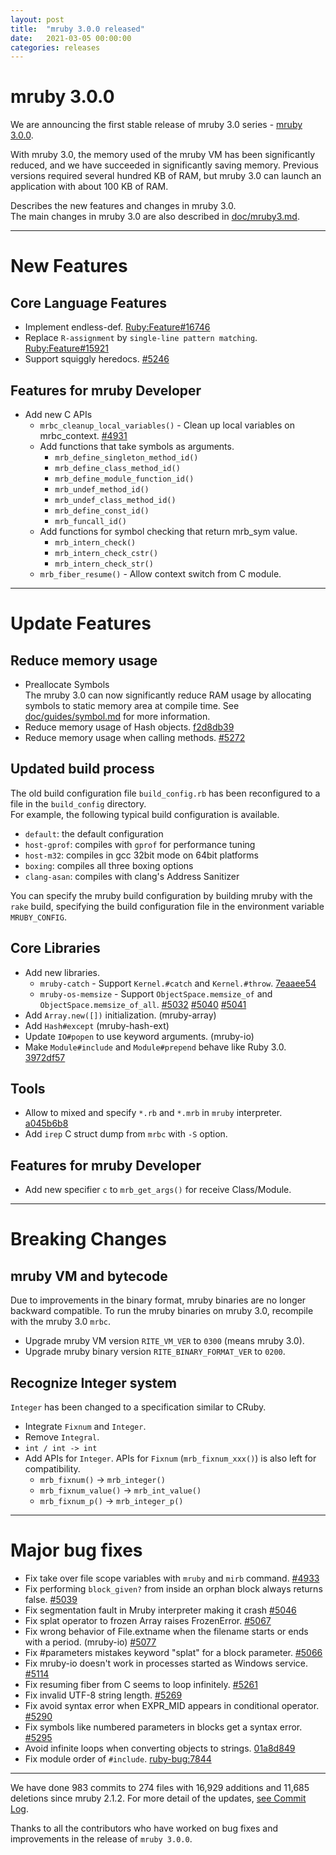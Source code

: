 ```yaml
---
layout: post
title:  "mruby 3.0.0 released"
date:   2021-03-05 00:00:00
categories: releases
---
```


# mruby 3.0.0

We are announcing the first stable release of mruby 3.0 series - [mruby 3.0.0](https://github.com/mruby/mruby/releases/tag/3.0.0).

With mruby 3.0, the memory used of the mruby VM has been significantly reduced, and we have succeeded in significantly saving memory.
Previous versions required several hundred KB of RAM, but mruby 3.0 can launch an application with about 100 KB of RAM.

Describes the new features and changes in mruby 3.0.  
The main changes in mruby 3.0 are also described in [doc/mruby3.md](https://github.com/mruby/mruby/blob/master/doc/mruby3.md).

---

# New Features

## Core Language Features

- Implement endless-def. [Ruby:Feature#16746](https://bugs.ruby-lang.org/issues/16746)
- Replace `R-assignment` by `single-line pattern matching`. [Ruby:Feature#15921](https://bugs.ruby-lang.org/issues/15921)
- Support squiggly heredocs. [#5246](https://github.com/mruby/mruby/pull/5246)

## Features for mruby Developer

- Add new C APIs
  - `mrbc_cleanup_local_variables()` - Clean up local variables on mrbc_context. [#4931](https://github.com/mruby/mruby/pull/4931)
  - Add functions that take symbols as arguments.
    - `mrb_define_singleton_method_id()`
    - `mrb_define_class_method_id()`
    - `mrb_define_module_function_id()`
    - `mrb_undef_method_id()`
    - `mrb_undef_class_method_id()`
    - `mrb_define_const_id()`
    - `mrb_funcall_id()`
  - Add functions for symbol checking that return mrb_sym value.
    - `mrb_intern_check()`
    - `mrb_intern_check_cstr()`
    - `mrb_intern_check_str()`
  - `mrb_fiber_resume()` - Allow context switch from C module.

---

# Update Features

## Reduce memory usage

- Preallocate Symbols  
  The mruby 3.0 can now significantly reduce RAM usage by allocating symbols to static memory area at compile time. See [doc/guides/symbol.md](https://github.com/mruby/mruby/blob/master/doc/guides/symbol.md) for more information.
- Reduce memory usage of Hash objects. [f2d8db39](https://github.com/mruby/mruby/commit/f2d8db39)
- Reduce memory usage when calling methods. [#5272](https://github.com/mruby/mruby/pull/5272)

## Updated build process

The old build configuration file `build_config.rb` has been reconfigured to a file in the `build_config` directory.  
For example, the following typical build configuration is available.

- `default`: the default configuration
- `host-gprof`: compiles with `gprof` for performance tuning
- `host-m32`: compiles in gcc 32bit mode on 64bit platforms
- `boxing`: compiles all three boxing options
- `clang-asan`: compiles with clang's Address Sanitizer

You can specify the mruby build configuration by building mruby with the `rake` build, specifying the build configuration file in the environment variable `MRUBY_CONFIG`.

## Core Libraries

- Add new libraries.
  - `mruby-catch` - Support `Kernel.#catch` and `Kernel.#throw`. [7eaaee54](https://github.com/mruby/mruby/commit/7eaaee54)
  - `mruby-os-memsize` - Support `ObjectSpace.memsize_of` and `ObjectSpace.memsize_of_all`. [#5032](https://github.com/mruby/mruby/pull/5032) [#5040](https://github.com/mruby/mruby/pull/5040) [#5041](https://github.com/mruby/mruby/pull/5041)
- Add `Array.new([])` initialization. (mruby-array)
- Add `Hash#except` (mruby-hash-ext)
- Update `IO#popen` to use keyword arguments. (mruby-io)
- Make `Module#include` and `Module#prepend` behave like Ruby 3.0. [3972df57](https://github.com/mruby/mruby/commit/3972df57)

## Tools

- Allow to mixed and specify `*.rb` and `*.mrb` in `mruby` interpreter. [a045b6b8](https://github.com/mruby/mruby/commit/a045b6b8)
- Add `irep` C struct dump from `mrbc` with `-S` option.

## Features for mruby Developer

- Add new specifier `c` to `mrb_get_args()` for receive Class/Module.

---

# Breaking Changes

## mruby VM and bytecode

Due to improvements in the binary format, mruby binaries are no longer backward compatible.
To run the mruby binaries on mruby 3.0, recompile with the mruby 3.0 `mrbc`.

- Upgrade mruby VM version `RITE_VM_VER` to `0300` (means mruby 3.0).
- Upgrade mruby binary version `RITE_BINARY_FORMAT_VER` to `0200`.

## Recognize Integer system

`Integer` has been changed to a specification similar to CRuby.

- Integrate `Fixnum` and `Integer`.
- Remove `Integral`.
- `int / int -> int`
- Add APIs for `Integer`.  APIs for `Fixnum` (`mrb_fixnum_xxx()`) is also left for compatibility.
  - `mrb_fixnum()` -> `mrb_integer()`
  - `mrb_fixnum_value()` -> `mrb_int_value()`
  - `mrb_fixnum_p()` -> `mrb_integer_p()`

---

# Major bug fixes

- Fix take over file scope variables with `mruby` and `mirb` command. [#4933](https://github.com/mruby/mruby/issues/4933)
- Fix performing `block_given?` from inside an orphan block always returns false. [#5039](https://github.com/mruby/mruby/issues/5039)
- Fix segmentation fault in Mruby interpreter making it crash [#5046](https://github.com/mruby/mruby/issues/5046)
- Fix splat operator to frozen Array raises FrozenError. [#5067](https://github.com/mruby/mruby/issues/5067)
- Fix wrong behavior of File.extname when the filename starts or ends with a period. (mruby-io) [#5077](https://github.com/mruby/mruby/issues/5077)
- Fix #parameters mistakes keyword "splat" for a block parameter. [#5066](https://github.com/mruby/mruby/issues/5066)
- Fix mruby-io doesn't work in processes started as Windows service. [#5114](https://github.com/mruby/mruby/issues/5114)
- Fix resuming fiber from C seems to loop infinitely. [#5261](https://github.com/mruby/mruby/issues/5261)
- Fix invalid UTF-8 string length. [#5269](https://github.com/mruby/mruby/issues/5269)
- Fix avoid syntax error when EXPR_MID appears in conditional operator. [#5290](https://github.com/mruby/mruby/issues/5290)
- Fix symbols like numbered parameters in blocks get a syntax error. [#5295](https://github.com/mruby/mruby/issues/5295)
- Avoid infinite loops when converting objects to strings. [01a8d849](https://github.com/mruby/mruby/commit/01a8d849)
- Fix module order of `#include`. [ruby-bug:7844](https://bugs.ruby-lang.org/issues/7844)

---

We have done 983 commits to 274 files with 16,929 additions and 11,685 deletions since mruby 2.1.2. For more detail of the updates, [see Commit Log](https://github.com/mruby/mruby/compare/2.1.2...3.0.0).

Thanks to all the contributors who have worked on bug fixes and improvements in the release of `mruby 3.0.0`.

